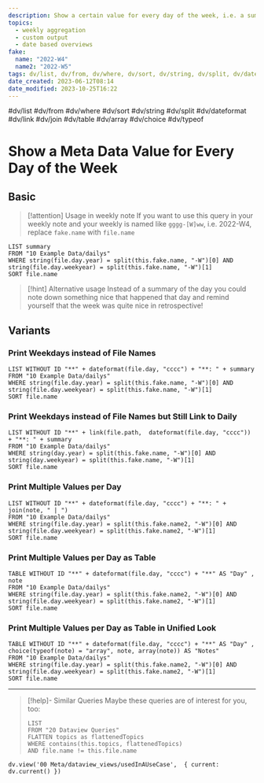 ```yaml
---
description: Show a certain value for every day of the week, i.e. a summary of the day, or what nice happened the day
topics:
  - weekly aggregation
  - custom output
  - date based overviews
fake:
  name: "2022-W4"
  name2: "2022-W5"
tags: dv/list, dv/from, dv/where, dv/sort, dv/string, dv/split, dv/dateformat, dv/link, dv/join, dv/table, dv/array, dv/choice, dv/typeof
date_created: 2023-06-12T08:14
date_modified: 2023-10-25T16:22
---
```


#dv/list #dv/from #dv/where #dv/sort #dv/string #dv/split #dv/dateformat #dv/link #dv/join #dv/table #dv/array #dv/choice #dv/typeof

# Show a Meta Data Value for Every Day of the Week

## Basic

> [!attention] Usage in weekly note
> If you want to use this query in your weekly note and your weekly is named like `gggg-[W]ww`, i.e. 2022-W4, replace `fake.name` with `file.name`

```dataview
LIST summary
FROM "10 Example Data/dailys"
WHERE string(file.day.year) = split(this.fake.name, "-W")[0] AND string(file.day.weekyear) = split(this.fake.name, "-W")[1]
SORT file.name
```

> [!hint] Alternative usage
> Instead of a summary of the day you could note down something nice that happened that day and remind yourself that the week was quite nice in retrospective!

## Variants

### Print Weekdays instead of File Names

```dataview
LIST WITHOUT ID "**" + dateformat(file.day, "cccc") + "**: " + summary
FROM "10 Example Data/dailys"
WHERE string(file.day.year) = split(this.fake.name, "-W")[0] AND string(file.day.weekyear) = split(this.fake.name, "-W")[1]
SORT file.name
```

### Print Weekdays instead of File Names but Still Link to Daily

```dataview
LIST WITHOUT ID "**" + link(file.path,  dateformat(file.day, "cccc")) + "**: " + summary
FROM "10 Example Data/dailys"
WHERE string(day.year) = split(this.fake.name, "-W")[0] AND string(day.weekyear) = split(this.fake.name, "-W")[1]
SORT file.name
```

### Print Multiple Values per Day

```dataview
LIST WITHOUT ID "**" + dateformat(file.day, "cccc") + "**: " + join(note, " | ")
FROM "10 Example Data/dailys"
WHERE string(file.day.year) = split(this.fake.name2, "-W")[0] AND string(file.day.weekyear) = split(this.fake.name2, "-W")[1]
SORT file.name
```

### Print Multiple Values per Day as Table

```dataview
TABLE WITHOUT ID "**" + dateformat(file.day, "cccc") + "**" AS "Day" , note
FROM "10 Example Data/dailys"
WHERE string(file.day.year) = split(this.fake.name2, "-W")[0] AND string(file.day.weekyear) = split(this.fake.name2, "-W")[1]
SORT file.name
```

### Print Multiple Values per Day as Table in Unified Look

```dataview
TABLE WITHOUT ID "**" + dateformat(file.day, "cccc") + "**" AS "Day" , choice(typeof(note) = "array", note, array(note)) AS "Notes"
FROM "10 Example Data/dailys"
WHERE string(file.day.year) = split(this.fake.name2, "-W")[0] AND string(file.day.weekyear) = split(this.fake.name2, "-W")[1]
SORT file.name
```

---

<!-- === end of query page ===  -->

> [!help]- Similar Queries
> Maybe these queries are of interest for you, too:
>
> ```dataview
> LIST
> FROM "20 Dataview Queries"
> FLATTEN topics as flattenedTopics
> WHERE contains(this.topics, flattenedTopics)
> AND file.name != this.file.name
> ```

```dataviewjs
dv.view('00 Meta/dataview_views/usedInAUseCase',  { current: dv.current() })
```
